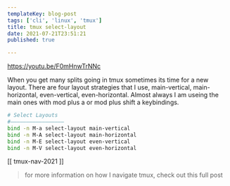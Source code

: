 ```yaml
---
templateKey: blog-post
tags: ['cli', 'linux', 'tmux']
title: tmux select-layout
date: 2021-07-21T23:51:21
published: true

---
```


<https://youtu.be/F0mHnwTrNNc>

When you get many splits going in tmux sometimes its time for a new layout.
There are four layout strategies that I use, main-vertical, main-horizontal,
even-vertical, even-horizontal. Almost always I am useing the main ones with
mod plus a or mod plus shift a keybindings.

``` bash
# Select Layouts
#―――――――――――――――――
bind -n M-a select-layout main-vertical
bind -n M-A select-layout main-horizontal
bind -n M-E select-layout even-vertical
bind -n M-V select-layout even-horizontal
```

[[ tmux-nav-2021 ]]

> for more information on how I navigate tmux, check out this full post
